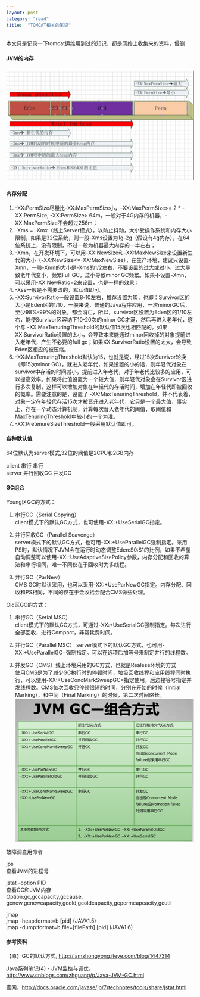 ```yaml
---
layout: post
category: "read"
title:  "TOMCAT相关的笔记"
---
```


本文只是记录一下tomcat运维用到过的知识，都是网络上收集来的资料，侵删

#### JVM的内存
![](../assets/739083-20160415164833566-639029606.png)

<!-- more -->

#### 内存分配
1. -XX:PermSize尽量比-XX:MaxPermSize小，-XX:MaxPermSize>= 2 * -XX:PermSize, -XX:PermSize> 64m，一般对于4G内存的机器，-XX:MaxPermSize不会超过256m；  
2. -Xms =  -Xmx（线上Server模式），以防止抖动，大小受操作系统和内存大小限制，如果是32位系统，则一般-Xms设置为1g-2g（假设有4g内存），在64位系统上，没有限制，不过一般为机器最大内存的一半左右；
3. -Xmn，在开发环境下，可以用-XX:NewSize和-XX:MaxNewSize来设置新生代的大小（-XX:NewSize<=-XX:MaxNewSize），在生产环境，建议只设置-Xmn，一般-Xmn的大小是-Xms的1/2左右，不要设置的过大或过小，过大导致老年代变小，频繁Full GC，过小导致minor GC频繁。如果不设置-Xmn，可以采用-XX:NewRatio=2来设置，也是一样的效果；
4. -Xss一般是不需要改的，默认值即可。
5. -XX:SurvivorRatio一般设置8-10左右，推荐设置为10，也即：Survivor区的大小是Eden区的1/10，一般来说，普通的Java程序应用，一次minorGC后，至少98%-99%的对象，都会消亡，所以，survivor区设置为Eden区的1/10左右，能使Survivor区容纳下10-20次的minor GC才满，然后再进入老年代，这个与 -XX:MaxTenuringThreshold的默认值15次也相匹配的。如果XX:SurvivorRatio设置的太小，会导致本来能通过minor回收掉的对象提前进入老年代，产生不必要的full gc；如果XX:SurvivorRatio设置的太大，会导致Eden区相应的被压缩。
6. -XX:MaxTenuringThreshold默认为15，也就是说，经过15次Survivor轮换（即15次minor GC），就进入老年代，如果设置的小的话，则年轻代对象在survivor中存活的时间减小，提前进入年老代，对于年老代比较多的应用，可以提高效率。如果将此值设置为一个较大值，则年轻代对象会在Survivor区进行多次复制，这样可以增加对象在年轻代的存活时间，增加在年轻代即被回收的概率。需要注意的是，设置了 -XX:MaxTenuringThreshold，并不代表着，对象一定在年轻代存活15次才被晋升进入老年代，它只是一个最大值，事实上，存在一个动态计算机制，计算每次晋入老年代的阈值，取阈值和MaxTenuringThreshold中较小的一个为准。
7. -XX:PretenureSizeThreshold一般采用默认值即可。

#### 各种默认值

64位默认为server模式,32位的阀值是2CPU和2GB内存

client    串行    串行  
server    并行回收GC    并发GC

#### GC组合
Young区GC的方式：

1. 串行GC（Serial Copying）  
client模式下的默认GC方式，也可使用-XX:+UseSerialGC指定。

2. 并行回收GC（Parallel Scavenge）  
server模式下的默认GC方式，也可用-XX:+UseParallelGC强制指定。采用PS时，默认情况下JVM会在运行时动态调整Eden:S0:S1的比例，如果不希望自动调整可以使用-XX:-UseAdaptiveSizePolicy参数，内存分配和回收的算法和串行相同，唯一不同仅在于回收时为多线程。

3. 并行GC（ParNew）  
CMS GC时默认采用，也可以采用-XX:+UseParNewGC指定。内存分配、回收和PS相同，不同的仅在于会收拾会配合CMS做些处理。

Old区GC的方式：

1. 串行GC（Serial MSC）  
client模式下的默认GC方式，可通过-XX:+UseSerialGC强制指定。每次进行全部回收，进行Compact，非常耗费时间。

2. 并行GC（Parallel MSC） 
server模式下的默认GC方式，也可用-XX:+UseParallelGC=强制指定。可以在选项后加等号来制定并行的线程数。

3. 并发GC（CMS）线上环境采用的GC方式，也就是Realese环境的方式  
使用CMS是为了减少GC执行时的停顿时间，垃圾回收线程和应用线程同时执行，可以使用-XX:+UseConcMarkSweepGC=指定使用，后边接等号指定并发线程数。CMS每次回收只停顿很短的时间，分别在开始的时候（Initial Marking），和中间（Final Marking）的时候，第二次时间略长。
![](../assets/739083-20160415164834645-1086874067.png)

故障调查用命令

jps  
查看JVM的进程号

jstat -option PID  
查看GC和JVM内存  
Option:gc,gccapacity,gccause, gcnew,gcnewcapacity,gcold,gcoldcapacity,gcpermcapcacity,gcutil

jmap  
jmap -heap:format=b [pid] (JAVA1.5)  
jmap -dump:format=b,file=[filePath] [pid] (JAVA1.6)  

#### 参考资料

【原】GC的默认方式, http://iamzhongyong.iteye.com/blog/1447314

Java系列笔记(4) - JVM监控与调优，http://www.cnblogs.com/zhguang/p/Java-JVM-GC.html

官网，http://docs.oracle.com/javase/jp/7/technotes/tools/share/jstat.html
